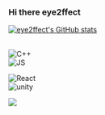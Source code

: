 ### Hi there  eye2ffect

[![eye2ffect's GitHub stats](https://github-readme-stats.vercel.app/api?username=eye2ffect&show_icons=true&theme=algolia&count_private=true)](https://github.com/algolia/github-readme-stats)
<br></br>


<img alt="C++" src ="https://img.shields.io/badge/C%2B%2B-00599C?style=for-the-badge&logo=c%2B%2B&logoColor=white"/> <br> <img alt="JS" src="https://img.shields.io/badge/JavaScript-F7DF1E?style=for-the-badge&logo=JavaScript&logoColor=white"/>

<img alt="React" src ="https://img.shields.io/badge/React-20232A?style=for-the-badge&logo=react&logoColor=61DAFB"/>  <br> <img alt="unity" src = "https://img.shields.io/badge/Unity-100000?style=for-the-badge&logo=unity&logoColor=white"/>




<a href="https://muksal2000.tistory.com/"><img src="https://img.shields.io/badge/My tech blog-A9BCF5?style=flat-square&logo=GitHub Sponsors&logoColor=white&link=https://muksal2000.tistory.com/"/> 





